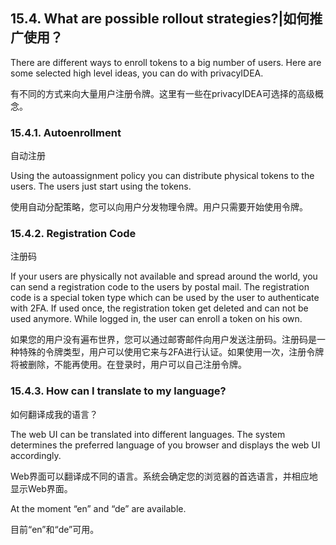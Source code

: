 ## 15.4. What are possible rollout strategies?|如何推广使用？

There are different ways to enroll tokens to a big number of users. Here are some selected high level ideas, you can do with privacyIDEA.

有不同的方式来向大量用户注册令牌。这里有一些在privacyIDEA可选择的高级概念。

### 15.4.1. Autoenrollment

自动注册

Using the autoassignment policy you can distribute physical tokens to the users. The users just start using the tokens.

使用自动分配策略，您可以向用户分发物理令牌。用户只需要开始使用令牌。

### 15.4.2. Registration Code

注册码

If your users are physically not available and spread around the world, you can send a registration code to the users by postal mail. The registration code is a special token type which can be used by the user to authenticate with 2FA. If used once, the registration token get deleted and can not be used anymore. While logged in, the user can enroll a token on his own.

如果您的用户没有遍布世界，您可以通过邮寄邮件向用户发送注册码。注册码是一种特殊的令牌类型，用户可以使用它来与2FA进行认证。如果使用一次，注册令牌将被删除，不能再使用。在登录时，用户可以自己注册令牌。

### 15.4.3. How can I translate to my language?

如何翻译成我的语言？

The web UI can be translated into different languages. The system determines the preferred language of you browser and displays the web UI accordingly.

Web界面可以翻译成不同的语言。系统会确定您的浏览器的首选语言，并相应地显示Web界面。

At the moment “en” and “de” are available.

目前“en”和“de”可用。